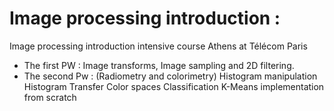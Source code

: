 # Image processing introduction :
Image processing introduction intensive course Athens at Télécom Paris

  - The first PW : Image transforms, Image sampling and 2D filtering.
  - The second Pw : (Radiometry and colorimetry)
          Histogram manipulation
          Histogram Transfer
          Color spaces 
          Classification
          K-Means implementation from scratch

